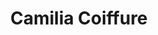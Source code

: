 ---
title: "Camilia Coiffure"
title_fr: "Camilia Coiffure"
order: 9
description: "Visual identity, print creations and responsive website created with WordPress."
description_fr: "Identité visuelle, créations print et site web responsive réalisé sous WordPress."
featuredImage: ../images/camilia-coiffure.jpg
url: "http://camilia-coiffure.fr"
tags: ["branding", "webdesign", "html", "css", "php", "wordpress"]
tags_fr: ["branding", "webdesign", "html", "css", "php", "wordpress"]
---